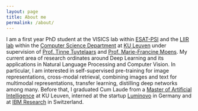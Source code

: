 ```yaml
---
layout: page
title: About me
permalink: /about/
---
```


I am a first year PhD student at the VISICS lab within [ESAT-PSI](https://www.esat.kuleuven.be/psi) and the [LIIR lab](https://liir.cs.kuleuven.be/) within the [Computer Science Department](https://wms.cs.kuleuven.be/cs/english) at [KU Leuven](https://www.kuleuven.be/kuleuven/) under supervision of [Prof. Tinne Tuytelaars](https://homes.esat.kuleuven.be/~tuytelaa/) and [Prof. Marie-Francine Moens](https://people.cs.kuleuven.be/~sien.moens/). My current area of research ordinates around Deep Learning and its applications in Natural Language Processing and Computer Vision. In particular, I am interested in self-supervised pre-training for image representations, cross-modal retrieval, combining images and text for multimodal representations, transfer learning, distilling deep networks among many. Before that, I graduated Cum Laude from a [Master of Artificial Intelligence](http://mai.kuleuven.be/) at KU Leuven, interned at the startup [Luminovo](http://luminovo.ai/) in Germany and at [IBM Research](https://www.research.ibm.com/) in Switzerland.
